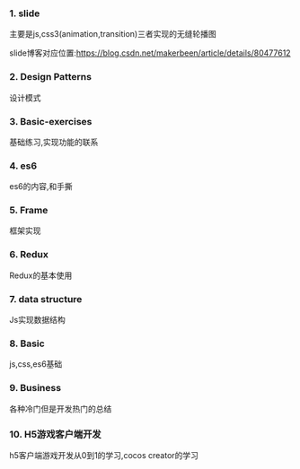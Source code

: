 ### 1. slide
主要是js,css3(animation,transition)三者实现的无缝轮播图

slide博客对应位置:https://blog.csdn.net/makerbeen/article/details/80477612

### 2. Design Patterns
设计模式

### 3. Basic-exercises
基础练习,实现功能的联系

### 4. es6
es6的内容,和手撕

### 5. Frame
框架实现

### 6. Redux
Redux的基本使用

### 7. data structure
Js实现数据结构

### 8. Basic
js,css,es6基础

### 9. Business
各种冷门但是开发热门的总结

### 10. H5游戏客户端开发
h5客户端游戏开发从0到1的学习,cocos creator的学习
